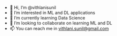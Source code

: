 - 👋 Hi, I’m @vithlanisunil
- 👀 I’m interested in ML and DL applications
- 🌱 I’m currently learning Data Science
- 💞️ I’m looking to collaborate on learning ML and DL
- 📫 You can reach me in vithlani.sunil@gmail.com

<!---
vithlanisunil/vithlanisunil is a ✨ special ✨ repository because its `README.md` (this file) appears on your GitHub profile.
You can click the Preview link to take a look at your changes.
--->
